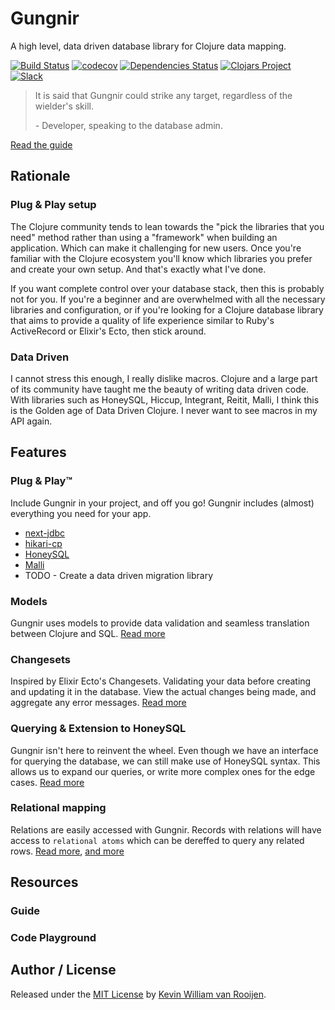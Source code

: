# Gungnir

A high level, data driven database library for Clojure data mapping.

[![Build Status](https://travis-ci.org/kwrooijen/gungnir.svg?branch=master)](https://travis-ci.org/kwrooijen/gungnir)
[![codecov](https://codecov.io/gh/kwrooijen/gungnir/branch/master/graph/badge.svg)](https://codecov.io/gh/kwrooijen/gungnir)
[![Dependencies Status](https://versions.deps.co/kwrooijen/gungnir/status.svg)](https://versions.deps.co/kwrooijen/gungnir)
[![Clojars Project](https://img.shields.io/clojars/v/gungnir.svg)](https://clojars.org/kwrooijen/gungnir)
[![Slack](https://img.shields.io/badge/clojurians-gungnir-blue.svg?logo=slack)](https://clojurians.slack.com/messages/gungnir/)

> It is said that Gungnir could strike any target, regardless of the wielder's
> skill.
>
> \- Developer, speaking to the database admin.

[Read the guide](https://kwrooijen.github.io/gungnir/guide.html)

## Rationale

### Plug & Play setup

The Clojure community tends to lean towards the "pick the libraries that you
need" method rather than using a "framework" when building an application. Which
can make it challenging for new users. Once you're familiar with the Clojure
ecosystem you'll know which libraries you prefer and create your own setup. And
that's exactly what I've done.

If you want complete control over your database stack, then this is probably not
for you. If you're a beginner and are overwhelmed with all the necessary
libraries and configuration, or if you're looking for a Clojure database library
that aims to provide a quality of life experience similar to Ruby's ActiveRecord
or Elixir's Ecto, then stick around.

### Data Driven

I cannot stress this enough, I really dislike macros. Clojure and a large part
of its community have taught me the beauty of writing data driven code. With
libraries such as HoneySQL, Hiccup, Integrant, Reitit, Malli, I think this is
the Golden age of Data Driven Clojure. I never want to see macros in my API
again.

## Features

### Plug & Play™

Include Gungnir in your project, and off you go! Gungnir includes (almost)
everything you need for your app.

* [next-jdbc](https://github.com/seancorfield/next-jdbc)
* [hikari-cp](https://github.com/brettwooldridge/HikariCP)
* [HoneySQL](https://github.com/seancorfield/honeysql)
* [Malli](https://github.com/metosin/malli)
* TODO - Create a data driven migration library

### Models

Gungnir uses models to provide data validation and seamless translation between
Clojure and SQL. [Read more](https://kwrooijen.github.io/gungnir/model.html)

### Changesets

Inspired by Elixir Ecto's Changesets. Validating your data before creating and
updating it in the database. View the actual changes being made, and aggregate
any error messages. [Read
more](https://kwrooijen.github.io/gungnir/changeset.html)

### Querying & Extension to HoneySQL

Gungnir isn't here to reinvent the wheel. Even though we have an interface for
querying the database, we can still make use of HoneySQL syntax. This allows us
to expand our queries, or write more complex ones for the edge cases. [Read
more](https://kwrooijen.github.io/gungnir/query.html)

### Relational mapping

Relations are easily accessed with Gungnir. Records with relations will have
access to `relational atoms` which can be dereffed to query any related
rows. [Read
more](https://kwrooijen.github.io/gungnir/model.html#model-relation-definitions),
[and more](https://kwrooijen.github.io/gungnir/query.html#querying-relations)


## Resources

### Guide

### Code Playground

## Author / License

Released under the [MIT License] by [Kevin William van Rooijen].

[Kevin William van Rooijen]: https://twitter.com/kwrooijen

[MIT License]: https://github.com/kwrooijen/gungnir/blob/master/LICENSE
